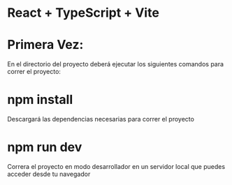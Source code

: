 # React + TypeScript + Vite

# Primera Vez:
En el directorio del proyecto deberá ejecutar los siguientes comandos para correr el proyecto:

# npm install
Descargará las dependencias necesarias para correr el proyecto

# npm run dev
Correra el proyecto en modo desarrollador en un servidor local que puedes acceder desde tu navegador
 
